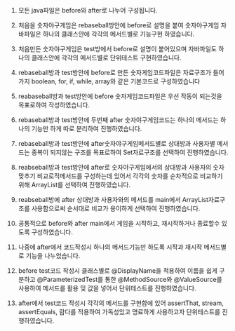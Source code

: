 1) 모든 java파일은 before와 after로 나누어 구성됩니다.

2) 처음을 숫자야구게임은 rebaseball방안에 before로 설명을 붙여 숫자야구게임 자바파일은 하나의 클래스안에 각각의 메서드별로 기능구현 하였습니다.

3) 처음만든 숫자야구게임은 test방에서 before로 설명이 붙어있으며 자바파일도 하나의 클래스안에 각각의 메서드별로 단위테스트 구현하였습니다.

4) rebaseball방과 test방안에 before로 만든 숫자게임코드파일은 자료구조가 들어가지 boolean, for, if, while, array와 같은 기본코드로 구성하였습니다

5) reabaseball방과 test방안에 before 숫자게임코드파일은 우선 작동이 되는것을 목표로하여 작성하였습니다.

6) rebaseball방과 test방안에 두번째 after 숫자야구게임코드는 하나의 메서드는 하나의 기능만 하게 따로 분리하여 진행하였습니다.

7) rebaseball방과 test방안에 after숫자야구게임메서드별로 상대방과 사용자별 메서드는 중복이 되지않는 구조를 목표로하여 Set자료구조를 선택하여 진행하였습니다.

8) reabseball방과 test방안에 after로 숫자야구게임에서의 상대방과 사용자의 숫자맞추기 비교로직메서드를 구성하는데 있어서 각각의 숫자를 순차적으로 비교하기 위해 ArrayList를 선택하여 진행하였습니다.

9) reabseball방에 after 상대방과 사용자와의 메서드를 main에서 ArrayList자료구조를 사용함으로써 순서대로 비교가 용이하게 선택하여 진행하였습니다.  

10) 공통적으로 before와 after main에서 게임을 시작하고, 재시작하거나 종료할수 있도록 구성하였습니다. 

11) 나중에 after에서 코드작성시 하나의 메서드기능만 하도록 시작과 재시작 메서드별로 기능을 나누었습니다.

12) before test코드 작성시 클래스별로 @DisplayName을 적용하여 이름을 쉽게 구분하고 @ParameterizedTest를 통한 @MethodSource와 @ValueSource를 사용하여 메서드를 활용 및 값을 넣어서 단위테스트를 진행하였습니다.

13) after에서 test코드 작성시 각각의 메서드를 구현함에 있어 assertThat, stream, assertEquals, 람다를 적용하여 가독성있고 명료하게 사용하고자 단위테스트를 진행하였습니다. 
